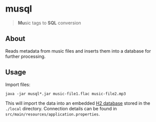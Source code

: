 # musql

> **Mu**sic tags to **SQL** conversion

## About

Reads metadata from music files and inserts them into a database for further processing.

## Usage

Import files:

`java -jar musql*.jar music-file1.flac music-file2.mp3`

This will import the data into an embedded [H2 database](https://h2database.com/html/main.html) stored in the `./local` 
directory. Connection details can be
found in `src/main/resources/application.properties`.

